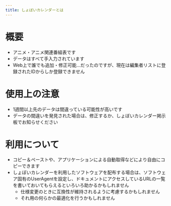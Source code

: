 ```yaml
---
title: しょぼいカレンダーとは
---
```



# 概要

*   アニメ・アニメ関連番組表です
*   データはすべて手入力されています
*   Web上で誰でも追加・修正可能...だったのですが、現在は編集者リストに登録されたIDからしか登録できません

# 使用上の注意

*   1週間以上先のデータは間違っている可能性が高いです
*   データの間違いを発見された場合は、修正するか、しょぼいカレンダー掲示板でお知らせください

# 利用について

*   コピー＆ペーストや、アプリケーションによる自動取得などにより自由にコピーできます
*   しょぼいカレンダーを利用したソフトウェアを配布する場合は、ソフトウェア固有のUserAgentを設定し、ドキュメントにアクセスしているURLの一覧を書いておいてもらえるといろいろ助かるかもしれません
    *   仕様変更のときに互換性が維持されるように考慮するかもしれません
    *   それ用の何らかの最適化を行うかもしれません
